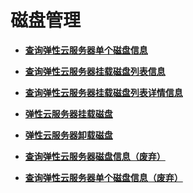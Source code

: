 # 磁盘管理<a name="ZH-CN_TOPIC_0111860831"></a>

-   **[查询弹性云服务器单个磁盘信息](查询弹性云服务器单个磁盘信息.md)**  

-   **[查询弹性云服务器挂载磁盘列表信息](查询弹性云服务器挂载磁盘列表信息.md)**  

-   **[查询弹性云服务器挂载磁盘列表详情信息](查询弹性云服务器挂载磁盘列表详情信息.md)**  

-   **[弹性云服务器挂载磁盘](弹性云服务器挂载磁盘.md)**  

-   **[弹性云服务器卸载磁盘](弹性云服务器卸载磁盘.md)**  

-   **[查询弹性云服务器磁盘信息（废弃）](查询弹性云服务器磁盘信息（废弃）.md)**  

-   **[查询弹性云服务器单个磁盘信息（废弃）](查询弹性云服务器单个磁盘信息（废弃）.md)**  


